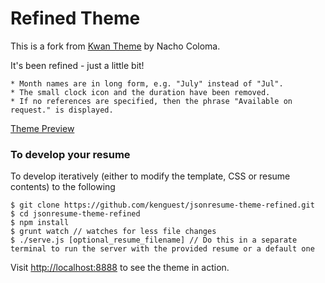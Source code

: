 # Refined Theme

This is a fork from [Kwan Theme](https://github.com/icoloma/jsonresume-theme-kwan) by Nacho Coloma. 

It's been refined - just a little bit!

    * Month names are in long form, e.g. "July" instead of "Jul".
    * The small clock icon and the duration have been removed.
    * If no references are specified, then the phrase "Available on request." is displayed.

[Theme Preview](http://themes.jsonresume.org/refined)


### To develop your resume

To develop iteratively (either to modify the template, CSS or resume contents) to the following

```
$ git clone https://github.com/kenguest/jsonresume-theme-refined.git
$ cd jsonresume-theme-refined
$ npm install
$ grunt watch // watches for less file changes
$ ./serve.js [optional_resume_filename] // Do this in a separate terminal to run the server with the provided resume or a default one
```

Visit [http://localhost:8888](http://localhost:8888) to see the theme in action.

